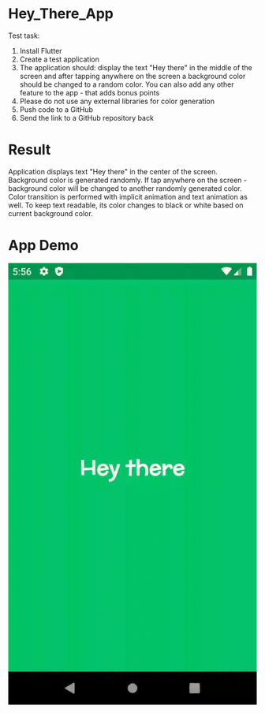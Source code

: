 # Hey_There_App

Test task:

1. Install Flutter
2. Create a test application
3. The application should: display the text "Hey there" in the middle of the screen and after tapping anywhere on the screen a background color should be changed to a random color. You can also add any other feature to the app - that adds bonus points
4. Please do not use any external libraries for color generation
5. Push code to a GitHub
6. Send the link to a GitHub repository back

# Result

Application displays text "Hey there" in the center of the screen. Background color is generated randomly. If tap anywhere on the screen - background color will be changed to another randomly generated color. Color transition is performed with implicit animation and text animation as well. To keep text readable, its color changes to black or white based on current background color.

# App Demo

![](test_app.gif)
